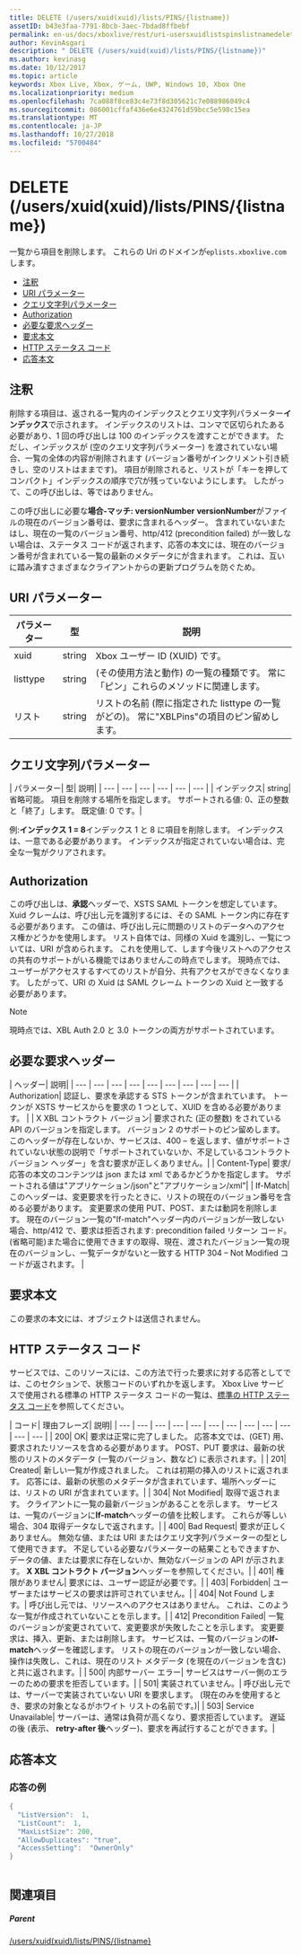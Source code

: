 ```yaml
---
title: DELETE (/users/xuid(xuid)/lists/PINS/{listname})
assetID: b43e3faa-7791-8bcb-3aec-7bdad8ffbebf
permalink: en-us/docs/xboxlive/rest/uri-usersxuidlistspinslistnamedelete.html
author: KevinAsgari
description: " DELETE (/users/xuid(xuid)/lists/PINS/{listname})"
ms.author: kevinasg
ms.date: 10/12/2017
ms.topic: article
keywords: Xbox Live, Xbox, ゲーム, UWP, Windows 10, Xbox One
ms.localizationpriority: medium
ms.openlocfilehash: 7ca088f8ce83c4e73f8d305621c7e088986049c4
ms.sourcegitcommit: 086001cffaf436e6e4324761d59bcc5e598c15ea
ms.translationtype: MT
ms.contentlocale: ja-JP
ms.lasthandoff: 10/27/2018
ms.locfileid: "5700484"
---
```

# <a name="delete-usersxuidxuidlistspinslistname"></a>DELETE (/users/xuid(xuid)/lists/PINS/{listname})
一覧から項目を削除します。 これらの Uri のドメインが`eplists.xboxlive.com`します。
 
  * [注釈](#ID4EV)
  * [URI パラメーター](#ID4EIB)
  * [クエリ文字列パラメーター](#ID4ETB)
  * [Authorization](#ID4ETC)
  * [必要な要求ヘッダー](#ID4EAD)
  * [要求本文](#ID4EWE)
  * [HTTP ステータス コード](#ID4EBF)
  * [応答本文](#ID4E6BAC)
 
<a id="ID4EV"></a>

 
## <a name="remarks"></a>注釈
 
削除する項目は、返される一覧内のインデックスとクエリ文字列パラメーター**インデックス**で示されます。 インデックスのリストは、コンマで区切られたある必要があり、1 回の呼び出しは 100 のインデックスを渡すことができます。 ただし、インデックスが (空のクエリ文字列パラメーター) を渡されていない場合、一覧の全体の内容が削除されます (バージョン番号がインクリメント引き続きし、空のリストはままです)。 項目が削除されると、リストが「キーを押してコンパクト」インデックスの順序で穴が残っていないようにします。 したがって、この呼び出しは、等ではありません。
 
この呼び出しに必要な**場合-マッチ: versionNumber** **versionNumber**がファイルの現在のバージョン番号は、要求に含まれるヘッダー。 含まれていないまたはし、現在の一覧のバージョン番号、http/412 (precondition failed) が一致しない場合は、ステータス コードが返されます、応答の本文には、現在のバージョン番号が含まれている一覧の最新のメタデータにが含まれます。 これは、互いに踏み潰すさまざまなクライアントからの更新プログラムを防ぐため。
  
<a id="ID4EIB"></a>

 
## <a name="uri-parameters"></a>URI パラメーター
 
| パラメーター| 型| 説明| 
| --- | --- | --- | 
| xuid| string| Xbox ユーザー ID (XUID) です。| 
| listtype| string| (その使用方法と動作) の一覧の種類です。 常に「ピン」これらのメソッドに関連します。| 
| リスト| string| リストの名前 (際に指定された listtype の一覧がどの)。 常に"XBLPins"の項目のピン留めします。| 
  
<a id="ID4ETB"></a>

 
## <a name="query-string-parameters"></a>クエリ文字列パラメーター
 
| パラメーター| 型| 説明| 
| --- | --- | --- | --- | --- | --- | 
| インデックス| string| 省略可能。 項目を削除する場所を指定します。 サポートされる値: 0、正の整数と「終了」します。 既定値: 0 です。| 
 
例:**インデックス 1 = 8**インデックス 1 と 8 に項目を削除します。 インデックスは、一意である必要があります。 インデックスが指定されていない場合は、完全な一覧がクリアされます。
  
<a id="ID4ETC"></a>

 
## <a name="authorization"></a>Authorization
 
この呼び出しは、**承認**ヘッダーで、XSTS SAML トークンを想定しています。 Xuid クレームは、呼び出し元を識別するには、その SAML トークン内に存在する必要があります。 この値は、呼び出し元に問題のリストのデータへのアクセス権かどうかを使用します。 リスト自体では、同様の Xuid を識別し、一覧については、URI が含められます。 これを使用して、します今後リストへのアクセスの共有のサポートがいる機能ではありませんこの時点でします。 現時点では、ユーザーがアクセスするすべてのリストが自分、共有アクセスができなくなります。 したがって、URI の Xuid は SAML クレーム トークンの Xuid と一致する必要があります。 

> [!NOTE] 
> 現時点では、XBL Auth 2.0 と 3.0 トークンの両方がサポートされています。 


  
<a id="ID4EAD"></a>

 
## <a name="required-request-headers"></a>必要な要求ヘッダー
 
| ヘッダー| 説明| 
| --- | --- | --- | --- | --- | --- | --- | --- | --- | 
| Authorization| 認証し、要求を承認する STS トークンが含まれています。 トークンが XSTS サービスからを要求の 1 つとして、XUID を含める必要があります。 | 
| X XBL コントラクト バージョン| 要求された (正の整数) をされている API のバージョンを指定します。 バージョン 2 のサポートのピン留めします。 このヘッダーが存在しないか、サービスは、400 – を返します、値がサポートされていない状態の説明で「サポートされていないか、不足しているコントラクト バージョン ヘッダー」を含む要求が正しくありません。| 
| Content-Type| 要求/応答の本文のコンテンツは json または xml であるかどうかを指定します。 サポートされる値は"アプリケーション/json"と"アプリケーション/xml"| 
| If-Match| このヘッダーは、変更要求を行ったときに、リストの現在のバージョン番号を含める必要があります。 変更要求の使用 PUT、POST、または動詞を削除します。 現在のバージョン一覧の"If-match"ヘッダー内のバージョンが一致しない場合、http/412 で、要求は拒否されます: precondition failed リターン コード。 (省略可能)また場合に使用できますの取得、現在、渡されたバージョン一覧の現在のバージョンし、一覧データがないと一致する HTTP 304 – Not Modified コードが返されます。 | 
  
<a id="ID4EWE"></a>

 
## <a name="request-body"></a>要求本文
 
この要求の本文には、オブジェクトは送信されません。
  
<a id="ID4EBF"></a>

 
## <a name="http-status-codes"></a>HTTP ステータス コード
 
サービスでは、このリソースには、この方法で行った要求に対する応答としてでは、このセクションで、状態コードのいずれかを返します。 Xbox Live サービスで使用される標準の HTTP ステータス コードの一覧は、[標準の HTTP ステータス コード](../../additional/httpstatuscodes.md)を参照してください。
 
| コード| 理由フレーズ| 説明| 
| --- | --- | --- | --- | --- | --- | --- | --- | --- | --- | --- | --- | 
| 200| OK| 要求は正常に完了しました。 応答本文では、(GET) 用、要求されたリソースを含める必要があります。 POST、PUT 要求は、最新の状態のリストのメタデータ (一覧のバージョン、数など) に表示されます。| 
| 201| Created| 新しい一覧が作成されました。 これは初期の挿入のリストに返されます。 応答には、最新の状態のメタデータが含まれています、場所ヘッダーには、リストの URI が含まれています。| 
| 304| Not Modified| 取得で返されます。 クライアントに一覧の最新バージョンがあることを示します。 サービスは、一覧のバージョンに<b>If-match</b>ヘッダーの値を比較します。 これらが等しい場合、304 取得データなしで返されます。| 
| 400| Bad Request| 要求が正しくありません。 無効な値、または URI またはクエリ文字列パラメーターの型として使用できます。 不足している必要なパラメーターの結果こともできますか、データの値、または要求に存在しないか、無効なバージョンの API が示されます。 <b>X XBL コントラクト バージョン</b>ヘッダーを参照してください。| 
| 401| 権限がありません| 要求には、ユーザー認証が必要です。| 
| 403| Forbidden| ユーザーまたはサービスの要求は許可されていません。| 
| 404| Not Found します。| 呼び出し元では、リソースへのアクセスはありません。 これは、このような一覧が作成されていないことを示します。| 
| 412| Precondition Failed| 一覧のバージョンが変更されていて、変更要求が失敗したことを示します。 変更要求は、挿入、更新、または削除します。 サービスは、一覧のバージョンの<b>If-match</b>ヘッダーを確認します。 リストの現在のバージョンが一致しない場合、操作は失敗し、これは、現在のリスト メタデータ (を現在のバージョンを含む) と共に返されます。| 
| 500| 内部サーバー エラー| サービスはサーバー側のエラーのための要求を拒否しています。| 
| 501| 実装されていません。| 呼び出し元では、サーバーで実装されていない URI を要求します。 (現在のみを使用するとき、要求の対象となるがホワイト リストの名前です。)| 
| 503| Service Unavailable| サーバーは、通常は負荷が高くなり、要求拒否しています。 遅延の後 (表示、 <b>retry-after 後</b>ヘッダー)、要求を再試行することができます。| 
  
<a id="ID4E6BAC"></a>

 
## <a name="response-body"></a>応答本文
 
<a id="ID4EFCAC"></a>

 
### <a name="sample-response"></a>応答の例
 

```cpp
{
  "ListVersion":  1,
  "ListCount":  1,
  "MaxListSize": 200,
  "AllowDuplicates": "true",
  "AccessSetting":  "OwnerOnly"
}        
         
```

   
<a id="ID4EPCAC"></a>

 
## <a name="see-also"></a>関連項目
 
<a id="ID4ERCAC"></a>

 
##### <a name="parent"></a>Parent 

[/users/xuid(xuid)/lists/PINS/{listname}](uri-usersxuidlistspinslistname.md)

   